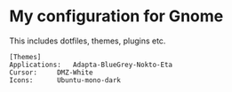 # My configuration for Gnome

This includes dotfiles, themes, plugins etc.

```
[Themes]
Applications:	Adapta-BlueGrey-Nokto-Eta
Cursor:		DMZ-White
Icons:		Ubuntu-mono-dark
```

